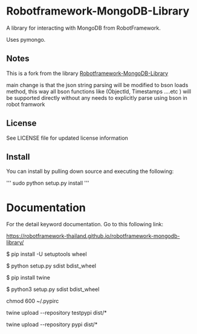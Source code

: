 Robotframework-MongoDB-Library
==============================

A library for interacting with MongoDB from RobotFramework.

Uses pymongo.

Notes
-----

This is a fork from the library [Robotframework-MongoDB-Library](https://github.com/robotframework-thailand/robotframework-mongodb-library.git)

main change is that the json string parsing will be modified to bson loads method, 
this way all bson functions like (ObjectId, Timestamps ....etc ) will be supported directly without any needs to explicitly parse using bson in robot framwork



License
-------
See LICENSE file for updated license information

Install
-------
You can install by pulling down source and executing the following:

'''
sudo python setup.py install
'''

# Documentation
For the detail keyword documentation. Go to this following link:

https://robotframework-thailand.github.io/robotframework-mongodb-library/

$ pip install -U setuptools wheel
 
$ python setup.py sdist bdist_wheel
 
$ pip install twine 

$ python3 setup.py sdist bdist_wheel

chmod 600 ~/.pypirc

twine upload --repository testpypi dist/*

twine upload --repository pypi dist/*
